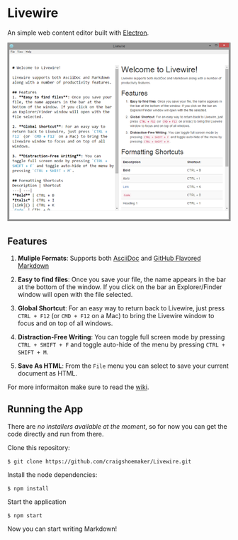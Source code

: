 # Livewire

An simple web content editor built with [Electron](electron.atom.io).

![Livewire](screenshot.png)

## Features
1. **Muliple Formats**: Supports both [AsciiDoc](http://www.methods.co.nz/asciidoc/) and [GitHub Flavored Markdown](https://help.github.com/articles/github-flavored-markdown/)

1. **Easy to find files**: Once you save your file, the name appears in the bar at the bottom of the window. If you click on the bar an Explorer/Finder window will open with the file selected.

2. **Global Shortcut**: For an easy way to return back to Livewire, just press `CTRL + F12` (or `CMD + F12` on a Mac) to bring the Livewire window to focus and on top of all windows. 

3. **Distraction-Free Writing**: You can toggle full screen mode by pressing `CTRL + SHIFT + F` and toggle auto-hide of the menu by pressing `CTRL + SHIFT + M`.

4. **Save As HTML**: From the `File` menu you can select to save your current document as HTML.

For more informaiton make sure to read the [wiki](https://github.com/craigshoemaker/livewire/wiki).

## Running the App
There are _no installers available at the moment_, so for now you can get the code directly and run from there. 

Clone this repository:

    $ git clone https://github.com/craigshoemaker/Livewire.git
    
Install the node dependencies:

    $ npm install
    
Start the application
    
    $ npm start
    
Now you can start writing Markdown!
